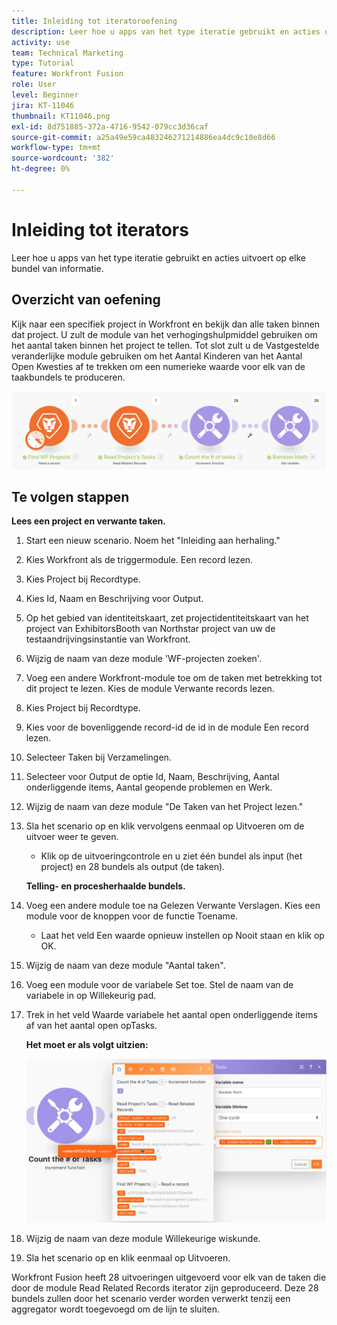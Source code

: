 ```yaml
---
title: Inleiding tot iteratoroefening
description: Leer hoe u apps van het type iteratie gebruikt en acties uitvoert op elke bundel van informatie.
activity: use
team: Technical Marketing
type: Tutorial
feature: Workfront Fusion
role: User
level: Beginner
jira: KT-11046
thumbnail: KT11046.png
exl-id: 8d751885-372a-4716-9542-079cc3d36caf
source-git-commit: a25a49e59ca483246271214886ea4dc9c10e8d66
workflow-type: tm+mt
source-wordcount: '382'
ht-degree: 0%

---
```


# Inleiding tot iterators

Leer hoe u apps van het type iteratie gebruikt en acties uitvoert op elke bundel van informatie.

## Overzicht van oefening

Kijk naar een specifiek project in Workfront en bekijk dan alle taken binnen dat project. U zult de module van het verhogingshulpmiddel gebruiken om het aantal taken binnen het project te tellen. Tot slot zult u de Vastgestelde veranderlijke module gebruiken om het Aantal Kinderen van het Aantal Open Kwesties af te trekken om een numerieke waarde voor elk van de taakbundels te produceren.

![Inleiding tot iterators Image 1](../12-exercises/assets/introduction-to-iterators-walkthrough-1.png)

## Te volgen stappen

**Lees een project en verwante taken.**

1. Start een nieuw scenario. Noem het &quot;Inleiding aan herhaling.&quot;
1. Kies Workfront als de triggermodule. Een record lezen.
1. Kies Project bij Recordtype.
1. Kies Id, Naam en Beschrijving voor Output.
1. Op het gebied van identiteitskaart, zet projectidentiteitskaart van het project van ExhibitorsBooth van Northstar project van uw de testaandrijvingsinstantie van Workfront.
1. Wijzig de naam van deze module &#39;WF-projecten zoeken&#39;.
1. Voeg een andere Workfront-module toe om de taken met betrekking tot dit project te lezen. Kies de module Verwante records lezen.
1. Kies Project bij Recordtype.
1. Kies voor de bovenliggende record-id de id in de module Een record lezen.
1. Selecteer Taken bij Verzamelingen.
1. Selecteer voor Output de optie Id, Naam, Beschrijving, Aantal onderliggende items, Aantal geopende problemen en Werk.
1. Wijzig de naam van deze module &quot;De Taken van het Project lezen.&quot;
1. Sla het scenario op en klik vervolgens eenmaal op Uitvoeren om de uitvoer weer te geven.

   + Klik op de uitvoeringcontrole en u ziet één bundel als input (het project) en 28 bundels als output (de taken).

   **Telling- en procesherhaalde bundels.**

1. Voeg een andere module toe na Gelezen Verwante Verslagen. Kies een module voor de knoppen voor de functie Toename.

   + Laat het veld Een waarde opnieuw instellen op Nooit staan en klik op OK.

1. Wijzig de naam van deze module &quot;Aantal taken&quot;.
1. Voeg een module voor de variabele Set toe. Stel de naam van de variabele in op Willekeurig pad.
1. Trek in het veld Waarde variabele het aantal open onderliggende items af van het aantal open opTasks.

   **Het moet er als volgt uitzien:**

   ![Inleiding tot iterators Image 2](../12-exercises/assets/introduction-to-iterators-walkthrough-2.png)

1. Wijzig de naam van deze module Willekeurige wiskunde.
1. Sla het scenario op en klik eenmaal op Uitvoeren.

Workfront Fusion heeft 28 uitvoeringen uitgevoerd voor elk van de taken die door de module Read Related Records iterator zijn geproduceerd. Deze 28 bundels zullen door het scenario verder worden verwerkt tenzij een aggregator wordt toegevoegd om de lijn te sluiten.
